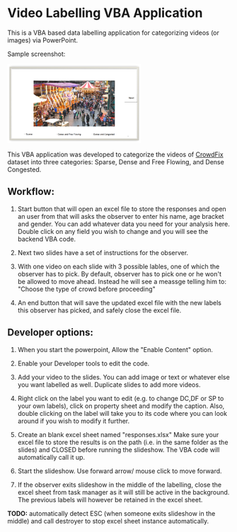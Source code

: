 # Video Labelling VBA Application


This is a VBA based data labelling application for categorizing videos (or images) via PowerPoint.

Sample screenshot:

<img src = "Sample_survey.png" width =60% height = 60%>

This VBA application was developed to categorize the videos of [CrowdFix](https://github.com/MemoonaTahira/CrowdFix) dataset into three categories: Sparse, Dense and Free Flowing, and Dense Congested.


## Workflow: 

1. Start button that will open an excel file to store the responses and open an user from that will asks the observer to enter his name, age bracket and gender. You can add whatever data you need for your analysis here. Double click on any field you wish to change and you will see the backend VBA code. 

2. Next two slides have a set of instructions for the observer. 

3. With one video on each slide with 3 possible lables, one of which the observer has to pick. By default, observer
has to pick one or he won't be allowed to move ahead. Instead he will see a meassge telling him to: "Choose the type of crowd before proceeding" 

4. An end button that will save the updated excel file with the new labels this observer has picked, and safely close the excel file.


## Developer options: 

1. When you start the powerpoint, Allow the "Enable Content" option. 

2. Enable your Developer tools to edit the code. 

3. Add your video to the slides. You can add image or text or whatever else you want labelled as well.  Duplicate slides to add more videos.

4. Right click on the label you want to edit (e.g. to change DC,DF or SP to your own labels), click on property sheet and modify the caption. Also, double clicking on the label will take you to its code where you can look around if you wish to modify it further. 

5. Create an blank excel sheet named "responses.xlsx" Make sure your excel file to store the results is on the path (i.e. in the same folder as the slides) and CLOSED before running the slideshow. The VBA code will automatically call it up.

6. Start the slideshow. Use forward arrow/ mouse click to move forward.

7. If the observer exits slideshow in the middle of the labelling, close the excel sheet from task manager as it will still be active in the background. The previous labels will however be retained in the excel sheet. 

**TODO:** automatically detect ESC (when someone exits slideshow in the middle) and call destroyer to stop excel sheet instance automatically. 




